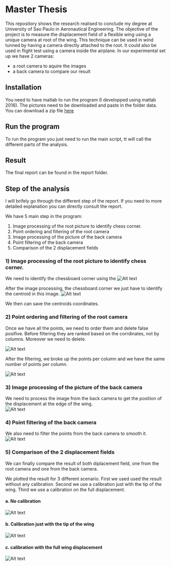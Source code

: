 # Master Thesis

This repository shows the research realised to conclude my degree at University of Sao Paulo in Aeronautical Engineering.
The objective of the project is to measure the displacement field of a flexible wing using a unique camera at root of the wing.
This technique can be used in wind tunned by having a camera directly attached to the root. It could also be used in flight test using a camera inside the airplane.
In our experimental set up we have 2 cameras:
- a root camera to aquire the images
- a back camera to compare our result

## Installation 

You need to have matlab to run the program (I developped using matlab 2016).
The pictures need to be downloaded and paste in the folder data. You can download a zip file [here](https://www.dropbox.com/s/r0g8mv4aoy1d8y1/camera.zip?dl=0)

## Run the program

To run the program you just need to run the main script, tt will call the different parts of the analysis.

## Result

The final report can be found in the report folder. 

## Step of the analysis

I will brifely go through the different step of the report. If you need to more detailed explanation you can directly consult the report.

We have 5 main step in the program: 
1) Image processing of the root picture to identify chess corner.
2) Point ordering and filtering of the root camera
3) Image processing of the picture of the back camera
4) Point filtering of the back camera
5) Comparison of the 2 displacement fields

### 1) Image processing of the root picture to identify chess corner.

We need to identify the chessboard corner using the 
![Alt text](/readme_image/step1/img01substep1.jpg?raw=true "Original Image")

After the image processing, the chessboard corner  we just have to identify the centroid in this image. 
![Alt text](/readme_image/step1/img01substep8.jpg?raw=true "Result Image")

We then can save the centroids coordinates.

### 2) Point ordering and filtering of the root camera

Once we have all the points, we need to order them and delete false posifive. 
Before filtering they are ranked based on the corrdinates, not by columns. Moreover we need to delete.

![Alt text](/readme_image/step2/1orderingPoints_original.jpg?raw=true "Unfiltered points")

After the filtering, we broke up the points per column and we have the same number of points per column.

![Alt text](/readme_image/step2/ordered_points.jpg?raw=true "Filtered points")

### 3) Image processing of the picture of the back camera

We need to process the image from the back camera to get the position of the displacement at the edge of the wing.  
![Alt text](/readme_image/step3/image_back.jpg?raw=true "Image with identified edge")

### 4) Point filtering of the back camera

We also need to filter the points from the back camera to smooth it.
![Alt text](/readme_image/step4/displacement_sum_up.jpg?raw=true "Unfiltered points")

### 5) Comparison of the 2 displacement fields

We can finally compare the result of both diplacement field, one from the root camera and one from the back camera. 

We plotted the result for 3 different scenario. 
First we used used the result without any calibration. 
Second we use a calibration just with the tip of the wing. 
Third we use a calibration on the full displacement.

#### a. No calibration
![Alt text](/readme_image/step5/case1without_cal.jpg?raw=true "No Calibration")
#### b. Calibration just with the tip of the wing
![Alt text](/readme_image/step5/case1tip_cal.jpg?raw=true "No Calibration")
#### c. calibration with the full wing displacement 
![Alt text](/readme_image/step5/case1full_cal.jpg?raw=true "No Calibration")